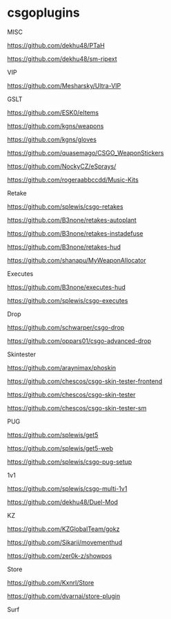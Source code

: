 # csgoplugins

MISC

https://github.com/dekhu48/PTaH

https://github.com/dekhu48/sm-ripext


VIP

https://github.com/Mesharsky/Ultra-VIP



GSLT

https://github.com/ESK0/eItems

https://github.com/kgns/weapons

https://github.com/kgns/gloves

https://github.com/quasemago/CSGO_WeaponStickers

https://github.com/NockyCZ/eSprays/

https://github.com/rogeraabbccdd/Music-Kits


Retake

https://github.com/splewis/csgo-retakes

https://github.com/B3none/retakes-autoplant

https://github.com/B3none/retakes-instadefuse

https://github.com/B3none/retakes-hud

https://github.com/shanapu/MyWeaponAllocator


Executes

https://github.com/B3none/executes-hud

https://github.com/splewis/csgo-executes


Drop

https://github.com/schwarper/csgo-drop

https://github.com/oppars01/csgo-advanced-drop



Skintester

https://github.com/araynimax/phoskin

https://github.com/chescos/csgo-skin-tester-frontend

https://github.com/chescos/csgo-skin-tester

https://github.com/chescos/csgo-skin-tester-sm


PUG

https://github.com/splewis/get5

https://github.com/splewis/get5-web

https://github.com/splewis/csgo-pug-setup


1v1

https://github.com/splewis/csgo-multi-1v1

https://github.com/dekhu48/Duel-Mod



KZ

https://github.com/KZGlobalTeam/gokz

https://github.com/Sikarii/movementhud

https://github.com/zer0k-z/showpos


Store

https://github.com/Kxnrl/Store

https://github.com/dvarnai/store-plugin



Surf
